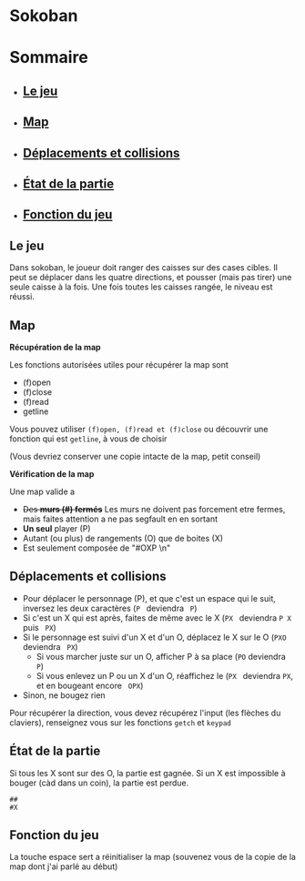 # Sokoban

# Sommaire
* ## [Le jeu](https://github.com/Adaiki/EPITECH-2023/blob/master/sokoban.md#le-jeu-1)
* ## [Map](https://github.com/Adaiki/EPITECH-2023/blob/master/sokoban.md#map-1)
* ## [Déplacements et collisions](https://github.com/Adaiki/EPITECH-2023/blob/master/sokoban.md#déplacements-et-collisions-1)
* ## [État de la partie](https://github.com/Adaiki/EPITECH-2023/blob/master/sokoban.md#état-de-la-partie-1)
* ## [Fonction du jeu](https://github.com/Adaiki/EPITECH-2023/blob/master/sokoban.md#fonction-du-jeu-1)

## Le jeu

Dans sokoban, le joueur doit ranger des caisses sur des cases cibles. Il peut se déplacer dans les quatre directions, et pousser (mais pas tirer) une seule caisse à la fois. Une fois toutes les caisses rangée, le niveau est réussi.


## Map

**Récupération de la map**

Les fonctions autorisées utiles pour récupérer la map sont

* (f)open
* (f)close
* (f)read
* getline

Vous pouvez utiliser `(f)open, (f)read et (f)close` ou découvrir une fonction qui est `getline`, à vous de choisir

(Vous devriez conserver une copie intacte de la map, petit conseil)

**Vérification de la map**

Une map valide a 

* ~~Des **murs (#) fermés**~~ Les murs ne doivent pas forcement etre fermes, mais faites attention a ne pas segfault en en sortant
* **Un seul** player (P)
* Autant (ou plus) de rangements (O) que de boites (X)
* Est seulement composée de "#OXP \n"

## Déplacements et collisions

* Pour déplacer le personnage (P), et que c'est un espace qui le suit, inversez les deux caractères (`P ` deviendra ` P`)
* Si c'est un X qui est après, faites de même avec le X (`PX ` deviendra `P X` puis ` PX`)
* Si le personnage est suivi d'un X et d'un O, déplacez le X sur le O (`PXO` deviendra ` PX`)
	* Si vous marcher juste sur un O, afficher P à sa place (`PO` deviendra ` P`)
	* Si vous enlevez un P ou un X d'un O, réaffichez le (`PX ` deviendra ` PX `, et en bougeant encore ` OPX`)
* Sinon, ne bougez rien
	
Pour récupérer la direction, vous devez récupérez l'input (les flèches du claviers), renseignez vous sur les fonctions `getch` et `keypad`
	
## État de la partie

Si tous les X sont sur des O, la partie est gagnée.
Si un X est impossible à bouger (càd dans un coin), la partie est perdue.

```
##
#X
```

## Fonction du jeu

La touche espace sert a réinitialiser la map (souvenez vous de la copie de la map dont j'ai parlé au début)
